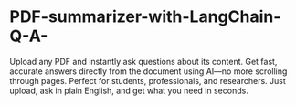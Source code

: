 # PDF-summarizer-with-LangChain-Q-A-
Upload any PDF and instantly ask questions about its content. Get fast, accurate answers directly from the document using AI—no more scrolling through pages. Perfect for students, professionals, and researchers. Just upload, ask in plain English, and get what you need in seconds.

